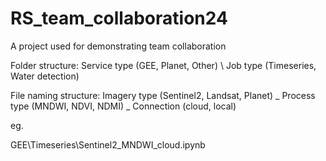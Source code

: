 # RS_team_collaboration24
A project used for demonstrating team collaboration

Folder structure:
Service type (GEE, Planet, Other) \ Job type (Timeseries, Water detection)

File naming structure:
Imagery type (Sentinel2, Landsat, Planet) _ Process type (MNDWI, NDVI, NDMI) _ Connection (cloud, local)

eg.

GEE\Timeseries\Sentinel2_MNDWI_cloud.ipynb